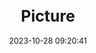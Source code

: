 ---
weight: 1
images:
- /images/edited/247.jpeg
title: Picture
date: 2023-10-28 09:20:41
tags: [luminarneo,work,ILCE7M3,26.9,bench]
---